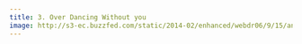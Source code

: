 ```yaml
---
title: 3. Over Dancing Without you
image: http://s3-ec.buzzfed.com/static/2014-02/enhanced/webdr06/9/15/anigif_enhanced-buzz-6118-1391977588-14.gif
---
```



